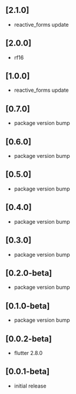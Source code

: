## [2.1.0]

- reactive_forms update

## [2.0.0]

- rf16

## [1.0.0]

- reactive_forms update

## [0.7.0]

- package version bump

## [0.6.0]

- package version bump

## [0.5.0]

- package version bump

## [0.4.0]

- package version bump

## [0.3.0]

- package version bump

## [0.2.0-beta]

- package version bump

## [0.1.0-beta]

- package version bump

## [0.0.2-beta]

- flutter 2.8.0

## [0.0.1-beta]

- initial release
